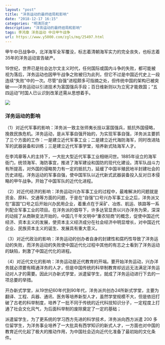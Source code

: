 ```yaml
---
layout: "post"
title: "洋务运动的最终结局和影响"
date: "2018-12-17 16:15"
categories: "明清历史"
description: "洋务运动的最终结局和影响"
tags: 李鸿章 洋务运动 中日甲午战争
url: https://www.y5000.com/zgls/mq/25497.html
---
```






甲午中日战争中，北洋海军全军覆没，标志着清朝海军实力的完全丧失，也标志着35年的洋务运动宣告破产。

19世纪，世界已是社会达尔文主义时代，任何国际或国内斗争的失败，都可能被视为落后，洋务运动也因甲午战争之败被归为此列，但它不过是中国近代史上一段连续“失败”中的一次。尽管“自强”进程颇多可指摘之处，但传统中国的架构已被突破——洋务运动以引进技术为富国强兵手段；百日维新则以为立宪才能救国；“五四运动”时国人已认识到改革还需从思想着手。

![](https://img.y5000.com/uploads/allimg/170913/8-1F9131349564T.jpg)

###  洋务运动的影响

（1）对近代军事的影响：洋务派一致主张师夷长技以富国强兵，抵抗外国侵略，挽救民族危机。洋务运动，是从军事自强开始的，为实现军事自强，洋务派主要抓了三个方面的工作：一是建立近代军事工业；二是建立近代海防海军，同时改进陆军的武器装备和训练；三是建立近代军事学堂，培养新式陆海军人才。

在李鸿章等人的主持下，一大批大型近代军事工业相继问世。1885年设立的海军衙门，统领海军、海防事宜，推进了海军建设和国防的现代化建设。清军队战斗力有所提高，对外国的侵略势力有一定的抵抗力，延缓了中国半殖民地半封建社会的历史进程。洋务运动的军事自强，使中国军队以近代新式武器装备投入反对日本侵略的甲午战争。开始了中国军队的近代化进程。

（2）对近代经济的影响：洋务运动兴办军事工业的过程中，最难解决的问题就是资金、原料、交通等方面的问题，于是在“自强”口号兴办军事工业之后，洋务派又在“富国”口号之后开始兴办民用企业，着重点在于采矿、冶炼、航运、铁路等一系列配合军事工业的项目。在洋务派的倡导下，许多达官显贵以兴办洋务为荣，深深的动摇了从商鞅变法开始的，中国几千年文明中“重农轻商”的概念，促使中国近代经济、资本主义的发展，使资本主义经济成分在社会经济中明显增长，对中国近代企业、民族资本主义的诞生、发展具有重大意义。

（3）对近代政治的影响：洋务运动的创办者自身的封建性和腐朽性导致了洋务运动的失败，而洋务运动的失败使中国近代化过程中其他的有志之士看到了洋务运动的缺陷，刺激了中国近代化的进程。

（4）对近代文化的影响：洋务运动是近代教育的开端。要开始洋务运动，兴办洋务就必须要有精通洋务的人才，但是中国传统的科举制教育却远远无法满足洋务运动对人才的需要。因此兴办新式学堂，派遣留学生，就成了洋务运动进行下去的一项总要的举措。

开办新式学堂，从19世纪60年代到90年代，洋务派共创办24所新式学堂，主要为翻译、工程、兵器、通讯、医务等培养新型人才，虽然学堂规模不大，但是依旧打破了古老的科举制度，培养了一批不同于传统的近代科技知识分子，一定程度上打通了社会文化风气，为后面科举制的废除奠定了一定的基础；

派遣留学生，为了更系统的学习西方先进的科学技术，洋务派向西方派遣 200
多位留学生，为洋务事业培养了一大批具有西学知识的新式人才，一方面也对中国的教育近代化起了极大的推动作用，为中国社会迈向近代化准备了最初始的文化条件。
